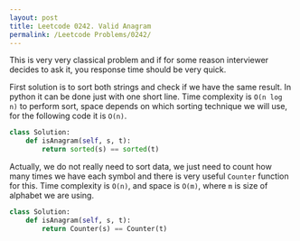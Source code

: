 ```yaml
---
layout: post
title: Leetcode 0242. Valid Anagram
permalink: /Leetcode Problems/0242/
---
```


This is very very classical problem and if for some reason interviewer decides to ask it, you response time should be very quick.

First solution is to sort both strings and check if we have the same result. In python it can be done just with one short line. Time complexity is `O(n log n)` to perform sort, space depends on which sorting technique we will use, for the following code it is `O(n)`.

```python
class Solution:
    def isAnagram(self, s, t):
        return sorted(s) == sorted(t)
```

Actually, we do not really need to sort data, we just need to count how many times we have each symbol and there is very useful `Counter` function for this. Time complexity is `O(n)`, and space is `O(m)`, where `m` is size of alphabet we are using.

```python
class Solution:
    def isAnagram(self, s, t):
        return Counter(s) == Counter(t)
```